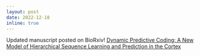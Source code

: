 ```yaml
---
layout: post
date: 2022-12-18
inline: true
---
```

Updated manuscript posted on BioRxiv! [Dynamic Predictive Coding: A New Model of Hierarchical Sequence Learning and Prediction in the Cortex](https://www.biorxiv.org/content/10.1101/2022.06.23.497415v3.abstract)
